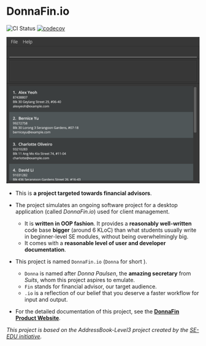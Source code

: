 # DonnaFin.io

![CI Status](https://github.com/AY2122S1-CS2103T-W16-1/tp/actions/workflows/runAllChecks.yml/badge.svg)
[![codecov](https://codecov.io/gh/AY2122S1-CS2103T-W16-1/tp/branch/master/graph/badge.svg?token=TI96BI7OBN)](https://codecov.io/gh/AY2122S1-CS2103T-W16-1/tp)

![Ui](docs/images/Ui.png)

* This is **a project targeted towards financial advisors**.<br>

* The project simulates an ongoing software project for a desktop application (called _DonnaFin.io_) used for client management.
  * It is **written in OOP fashion**. It provides a **reasonably well-written** code base **bigger** (around 6 KLoC) than what students usually write in beginner-level SE modules, without being overwhelmingly big.
  * It comes with a **reasonable level of user and developer documentation**.
* This project is named `DonnaFin.io` (`Donna` for short ). 
  * `Donna` is named after _Donna Paulsen_, the **amazing secretary** from _Suits_, whom this project aspires to emulate.
  * `Fin` stands for financial advisor, our target audience.
  * `.io` is a reflection of our belief that you deserve a faster workflow for input and output.
* For the detailed documentation of this project, see the **[DonnaFin Product Website](https://ay2122s1-cs2103t-w16-1.github.io/tp/)**.

_This project is based on the AddressBook-Level3 project created by the [SE-EDU initiative](https://se-education.org)._